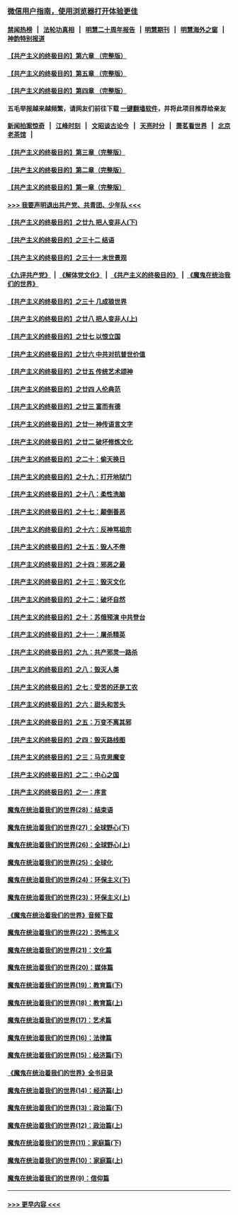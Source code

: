 ### [微信用户指南，使用浏览器打开体验更佳](https://github.com/gfw-breaker/banned-news1/blob/master/indexes/wechat-guide.md?t=0)
#### [禁闻热榜](热点新闻.md?t=0)  &nbsp;&nbsp;|&nbsp;&nbsp; [法轮功真相](https://github.com/gfw-breaker/truth/blob/master/README.md?t=0) &nbsp;&nbsp;|&nbsp;&nbsp; [明慧二十周年报告](https://github.com/gfw-breaker/mh-reports/blob/master/README.md?t=0) &nbsp;&nbsp;|&nbsp;&nbsp;[明慧期刊](https://github.com/gfw-breaker/mh-qikan) &nbsp;&nbsp;|&nbsp;&nbsp; [明慧海外之窗](https://github.com/gfw-breaker/mh-news/blob/master/README.md?t=0) &nbsp;&nbsp;|&nbsp;&nbsp; [神韵特别报道](https://github.com/gfw-breaker/mh-news/blob/master/shenyun.md?t=0)
#### [【共产主义的终极目的】第六章 （完整版）](../pages/nsc422/n11428913.md?t=02100055) 
#### [【共产主义的终极目的】第五章 （完整版）](../pages/nsc422/n11428912.md?t=02100055) 
#### [【共产主义的终极目的】第四章 （完整版）](../pages/nsc422/n11428907.md?t=02100055) 
#### 五毛举报越来越频繁，请网友们前往下载 [一键翻墙软件](https://github.com/gfw-breaker/ssr-accounts)，并将此项目推荐给亲友
#### [新闻拍案惊奇](https://github.com/gfw-breaker/banned-news1/blob/master/pages/link4.md) &nbsp;&nbsp;|&nbsp;&nbsp; [江峰时刻](https://github.com/gfw-breaker/banned-news1/blob/master/pages/link4.md) &nbsp;&nbsp;|&nbsp;&nbsp; [文昭谈古论今](https://github.com/gfw-breaker/banned-news1/blob/master/pages/link4.md) &nbsp;&nbsp;|&nbsp;&nbsp; [天亮时分](https://github.com/gfw-breaker/banned-news1/blob/master/pages/link4.md) &nbsp;&nbsp;|&nbsp;&nbsp; [萧茗看世界](https://github.com/gfw-breaker/banned-news1/blob/master/pages/link4.md) &nbsp;&nbsp;|&nbsp;&nbsp; [北京老茶馆](https://github.com/gfw-breaker/banned-news1/blob/master/pages/link4.md) &nbsp;&nbsp;|&nbsp;&nbsp; 
#### [【共产主义的终极目的】第三章（完整版）](../pages/nsc422/n11428848.md?t=02100055) 
#### [【共产主义的终极目的】第二章（完整版）](../pages/nsc422/n11428831.md?t=02100055) 
#### [【共产主义的终极目的】第一章（完整版）](../pages/nsc422/n11417651.md?t=02100055) 
#### [>>> 我要声明退出共产党、共青团、少年队 <<<](https://github.com/begood0513/goodnews/blob/master/quit/letter.md) 
#### [【共产主义的终极目的】之廿九 把人变非人(下)](../pages/nsc422/n11344140.md?t=02100055) 
#### [【共产主义的终极目的】之三十二 结语](../pages/nsc422/n11360535.md?t=02100055) 
#### [【共产主义的终极目的】之三十一 末世景观](../pages/nsc422/n11351129.md?t=02100055) 
#### [《九评共产党》](https://github.com/begood0513/9ping.md/blob/master/README.md) &nbsp;|&nbsp; [《解体党文化》](../../../../jtdwh.md/blob/master/README.md)  &nbsp;|&nbsp; [《共产主义的终极目的》](../../../../gczydzjmd.md/blob/master/README.md) &nbsp;|&nbsp; [《魔鬼在统治我们的世界》](../../../../mgztzwmdsj.md/blob/master/README.md) 
#### [【共产主义的终极目的】之三十 几成狼世界](../pages/nsc422/n11348280.md?t=02100055) 
#### [【共产主义的终极目的】之廿八 把人变非人(上)](../pages/nsc422/n11340492.md?t=02100055) 
#### [【共产主义的终极目的】之廿七 以恨立国](../pages/nsc422/n11336944.md?t=02100055) 
#### [【共产主义的终极目的】之廿六 中共对抗普世价值](../pages/nsc422/n11324785.md?t=02100055) 
#### [【共产主义的终极目的】之廿五 传统艺术颂神](../pages/nsc422/n11296396.md?t=02100055) 
#### [【共产主义的终极目的】之廿四 人伦典范](../pages/nsc422/n11296397.md?t=02100055) 
#### [【共产主义的终极目的】之廿三 富而有德](../pages/nsc422/n11283598.md?t=02100055) 
#### [【共产主义的终极目的】之廿一 神传语言文字](../pages/nsc422/n11263265.md?t=02100055) 
#### [【共产主义的终极目的】之廿二 破坏修炼文化](../pages/nsc422/n11245728.md?t=02100055) 
#### [【共产主义的终极目的】之二十：偷天换日](../pages/nsc422/n11238846.md?t=02100055) 
#### [【共产主义的终极目的】之十九：打开地狱门](../pages/nsc422/n11206376.md?t=02100055) 
#### [【共产主义的终极目的】之十八：柔性洗脑](../pages/nsc422/n11199994.md?t=02100055) 
#### [【共产主义的终极目的】之十七：颠倒善恶](../pages/nsc422/n11179782.md?t=02100055) 
#### [【共产主义的终极目的】之十六：反神骂祖宗](../pages/nsc422/n11166798.md?t=02100055) 
#### [【共产主义的终极目的】之十五：毁人不倦](../pages/nsc422/n11166792.md?t=02100055) 
#### [【共产主义的终极目的】之十四：邪恶之最](../pages/nsc422/n11150249.md?t=02100055) 
#### [【共产主义的终极目的】之十三：毁灭文化](../pages/nsc422/n11135227.md?t=02100055) 
#### [【共产主义的终极目的】之十二：破坏自然](../pages/nsc422/n11135214.md?t=02100055) 
#### [【共产主义的终极目的】之十：苏俄预演 中共登台](../pages/nsc422/n11118424.md?t=02100055) 
#### [【共产主义的终极目的】之十一：屠杀精英](../pages/nsc422/n11118442.md?t=02100055) 
#### [【共产主义的终极目的】之九：共产邪灵一路杀](../pages/nsc422/n11114139.md?t=02100055) 
#### [【共产主义的终极目的】之八：毁灭人类](../pages/nsc422/n11108503.md?t=02100055) 
#### [【共产主义的终极目的】之七：受苦的还是工农](../pages/nsc422/n11101809.md?t=02100055) 
#### [【共产主义的终极目的】之六：甜头和苦头](../pages/nsc422/n11096971.md?t=02100055) 
#### [【共产主义的终极目的】之五：万变不离其邪](../pages/nsc422/n11091285.md?t=02100055) 
#### [【共产主义的终极目的】之四：毁灭路线图](../pages/nsc422/n11086284.md?t=02100055) 
#### [【共产主义的终极目的】之三：马克思魔变](../pages/nsc422/n11061941.md?t=02100055) 
#### [【共产主义的终极目的】之二：中心之国](../pages/nsc422/n11047728.md?t=02100055) 
#### [【共产主义的终极目的】之一：序言](../pages/nsc422/n11086077.md?t=02100055) 
#### [魔鬼在统治着我们的世界(28)：结束语](../pages/nsc422/n10936246.md?t=02100055) 
#### [魔鬼在统治着我们的世界(27)：全球野心(下)](../pages/nsc422/n10928319.md?t=02100055) 
#### [魔鬼在统治着我们的世界(26)：全球野心(上)](../pages/nsc422/n10900318.md?t=02100055) 
#### [魔鬼在统治着我们的世界(25)：全球化](../pages/nsc422/n10788205.md?t=02100055) 
#### [魔鬼在统治着我们的世界(24)：环保主义(下)](../pages/nsc422/n10695307.md?t=02100055) 
#### [魔鬼在统治着我们的世界(23)：环保主义(上)](../pages/nsc422/n10688613.md?t=02100055) 
#### [《魔鬼在统治着我们的世界》音频下载](../pages/nsc422/n10635553.md?t=02100055) 
#### [魔鬼在统治着我们的世界(22)：恐怖主义](../pages/nsc422/n10614727.md?t=02100055) 
#### [魔鬼在统治着我们的世界(21)：文化篇](../pages/nsc422/n10597706.md?t=02100055) 
#### [魔鬼在统治着我们的世界(20)：媒体篇](../pages/nsc422/n10586579.md?t=02100055) 
#### [魔鬼在统治着我们的世界(19)：教育篇(下)](../pages/nsc422/n10564808.md?t=02100055) 
#### [魔鬼在统治着我们的世界(18)：教育篇(上)](../pages/nsc422/n10526970.md?t=02100055) 
#### [魔鬼在统治着我们的世界(17)：艺术篇](../pages/nsc422/n10499093.md?t=02100055) 
#### [魔鬼在统治着我们的世界(16)：法律篇](../pages/nsc422/n10485969.md?t=02100055) 
#### [魔鬼在统治着我们的世界(15)：经济篇(下)](../pages/nsc422/n10469975.md?t=02100055) 
#### [《魔鬼在统治着我们的世界》全书目录](../pages/nsc422/n10464261.md?t=02100055) 
#### [魔鬼在统治着我们的世界(14)：经济篇(上)](../pages/nsc422/n10457370.md?t=02100055) 
#### [魔鬼在统治着我们的世界(13)：政治篇(下)](../pages/nsc422/n10448270.md?t=02100055) 
#### [魔鬼在统治着我们的世界(12)：政治篇(上)](../pages/nsc422/n10444576.md?t=02100055) 
#### [魔鬼在统治着我们的世界(11)：家庭篇(下)](../pages/nsc422/n10440961.md?t=02100055) 
#### [魔鬼在统治着我们的世界(10)：家庭篇(上)](../pages/nsc422/n10435448.md?t=02100055) 
#### [魔鬼在统治着我们的世界(9)：信仰篇](../pages/nsc422/n10432159.md?t=02100055) 

----
#### [ >>> 更早内容 <<< ](../indexes/nsc422-earlier.md)
